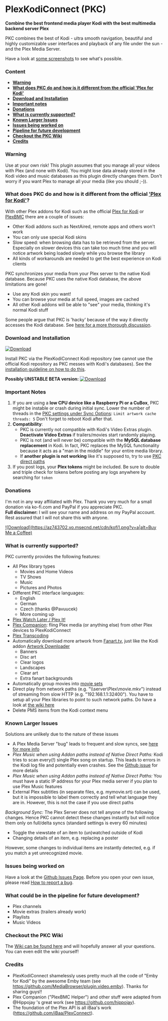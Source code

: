 # PlexKodiConnect (PKC)
**Combine the best frontend media player Kodi with the best multimedia backend server Plex**

PKC combines the best of Kodi - ultra smooth navigation, beautiful and highly customizable user interfaces and playback of any file under the sun - and the Plex Media Server.

Have a look at [some screenshots](https://github.com/croneter/PlexKodiConnect/wiki/Some-PKC-Screenshots) to see what's possible. 


### Content
* [**Warning**](https://github.com/croneter/PlexKodiConnect/tree/hotfixes#warning)
* [**What does PKC do and how is it different from the official 'Plex for Kodi'**](https://github.com/croneter/PlexKodiConnect/tree/hotfixes#what-does-pkc-do-and-how-is-it-different-from-the-official-plex-for-kod)
* [**Download and Installation**](https://github.com/croneter/PlexKodiConnect/tree/hotfixes#download-and-installation)
* [**Important notes**](https://github.com/croneter/PlexKodiConnect/tree/hotfixes#important-notes)
* [**Donations**](https://github.com/croneter/PlexKodiConnect/tree/hotfixes#donations)
* [**What is currently supported?**](https://github.com/croneter/PlexKodiConnect/tree/hotfixes#what-is-currently-supported)
* [**Known Larger Issues**](https://github.com/croneter/PlexKodiConnect/tree/hotfixes#known-larger-issues)
* [**Issues being worked on**](https://github.com/croneter/PlexKodiConnect/tree/hotfixes#issues-being-worked-on)
* [**Pipeline for future development**](https://github.com/croneter/PlexKodiConnect/tree/hotfixes#what-could-be-in-the-pipeline-for-future-development)
* [**Checkout the PKC Wiki**](https://github.com/croneter/PlexKodiConnect/tree/hotfixes#checkout-the-pkc-wiki)
* [**Credits**](https://github.com/croneter/PlexKodiConnect/tree/hotfixes#credits)

### Warning
Use at your own risk! This plugin assumes that you manage all your videos with Plex (and none with Kodi). You might lose data already stored in the Kodi video and music databases as this plugin directly changes them. Don't worry if you want Plex to manage all your media (like you should ;-)). 

### What does PKC do and how is it different from the official ['Plex for Kodi'](https://www.plex.tv/apps/computer/kodi/)?

With other Plex addons for Kodi such as the official [Plex for Kodi](https://www.plex.tv/apps/computer/kodi/) or [PlexBMC](https://forums.plex.tv/discussion/106593/plexbmc-xbmc-add-on-to-connect-to-plex-media-server) there are a couple of issues:
- Other Kodi addons such as NextAired, remote apps and others won't work
- You can only use special Kodi skins
- Slow speed: when browsing data has to be retrieved from the server. Especially on slower devices this can take too much time and you will notice artwork being loaded slowly while you browse the library
- All kinds of workarounds are needed to get the best experience on Kodi clients

PKC synchronizes your media from your Plex server to the native Kodi database. Because PKC uses the native Kodi database, the above limitations are gone! 
- Use any Kodi skin you want!
- You can browse your media at full speed, images are cached
- All other Kodi addons will be able to "see" your media, thinking it's normal Kodi stuff

Some people argue that PKC is 'hacky' because of the way it directly accesses the Kodi database. See [here for a more thorough discussion](https://github.com/croneter/PlexKodiConnect/wiki/Is-PKC-'hacky'%3F). 

### Download and Installation
[ ![Download](https://api.bintray.com/packages/croneter/PlexKodiConnect/PlexKodiConnect/images/download.svg) ](https://dl.bintray.com/croneter/PlexKodiConnect/bin/repository.plexkodiconnect/repository.plexkodiconnect-1.0.0.zip)

Install PKC via the PlexKodiConnect Kodi repository (we cannot use the official Kodi repository as PKC messes with Kodi's databases). See the [installation guideline on how to do this](https://github.com/croneter/PlexKodiConnect/wiki/Installation).

**Possibly UNSTABLE BETA version:** [ ![Download](https://api.bintray.com/packages/croneter/PlexKodiConnect_BETA/PlexKodiConnect_BETA/images/download.svg) ](https://dl.bintray.com/croneter/PlexKodiConnect_BETA/bin-BETA/repository.plexkodiconnectbeta/repository.plexkodiconnectbeta-1.0.0.zip)

### Important Notes

1. If you are using a **low CPU device like a Raspberry Pi or a CuBox**, PKC might be instable or crash during initial sync. Lower the number of threads in the [PKC settings under Sync Options](https://github.com/croneter/PlexKodiConnect/wiki/PKC-settings#sync-options): `Limit artwork cache threads: 5`
Don't forget to reboot Kodi after that.
2. **Compatibility**: 
    * PKC is currently not compatible with Kodi's Video Extras plugin. **Deactivate Video Extras** if trailers/movies start randomly playing. 
    * PKC is not (and will never be) compatible with the **MySQL database replacement** in Kodi. In fact, PKC replaces the MySQL functionality because it acts as a "man in the middle" for your entire media library.
    * If **another plugin is not working** like it's supposed to, try to use [PKC direct paths](https://github.com/croneter/PlexKodiConnect/wiki/Direct-Paths)
3. If you post logs, your **Plex tokens** might be included. Be sure to double and triple check for tokens before posting any logs anywhere by searching for `token`

### Donations
I'm not in any way affiliated with Plex. Thank you very much for a small donation via ko-fi.com and PayPal if you appreciate PKC.  
**Full disclaimer:** I will see your name and address on my PayPal account. Rest assured that I will not share this with anyone. 

[ ![Download](https://az743702.vo.msecnd.net/cdn/kofi1.png?v=a|alt=Buy Me a Coffee)](https://ko-fi.com/A8182EB)

### What is currently supported?

PKC currently provides the following features:
- All Plex library types
    + Movies and Home Videos
    + TV Shows
    + Music
    + Pictures and Photos
- Different PKC interface languages:
    + English
    + German
    + Czech (thanks @Pavuucek)
    + More coming up
- [Plex Watch Later / Plex It!](https://support.plex.tv/hc/en-us/sections/200211783-Plex-It-)
- [Plex Companion](https://support.plex.tv/hc/en-us/sections/200276908-Plex-Companion): fling Plex media (or anything else) from other Plex devices to PlexKodiConnect
- [Plex Transcoding](https://support.plex.tv/hc/en-us/articles/200250377-Transcoding-Media)
- Automatically download more artwork from [Fanart.tv](https://fanart.tv/), just like the Kodi addon [Artwork Downloader](http://kodi.wiki/view/Add-on:Artwork_Downloader)
    + Banners
    + Disc art
    + Clear logos
    + Landscapes
    + Clear art
    + Extra fanart backgrounds
- Automatically group movies into [movie sets](http://kodi.wiki/view/movie_sets)
- Direct play from network paths (e.g. "\\\\server\\Plex\\movie.mkv") instead of streaming from slow HTTP (e.g. "192.168.1.1:32400"). You have to setup all your Plex libraries to point to such network paths. Do have a look at [the wiki here](https://github.com/croneter/PlexKodiConnect/wiki/Direct-Paths)
- Delete PMS items from the Kodi context menu

### Known Larger Issues

Solutions are unlikely due to the nature of these issues
- A Plex Media Server "bug" leads to frequent and slow syncs, see [here for more info](https://github.com/croneter/PlexKodiConnect/issues/135)
- *Plex Music when using Addon paths instead of Native Direct Paths:* Kodi tries to scan every(!) single Plex song on startup. This leads to errors in the Kodi log file and potentially even crashes. See the [Github issue](https://github.com/croneter/PlexKodiConnect/issues/14) for more details
- *Plex Music when using Addon paths instead of Native Direct Paths:* You must have a static IP address for your Plex media server if you plan to use Plex Music features
- External Plex subtitles (in separate files, e.g. mymovie.srt) can be used, but it is impossible to label them correctly and tell what language they are in. However, this is not the case if you use direct paths

*Background Sync:*
The Plex Server does not tell anyone of the following changes. Hence PKC cannot detect these changes instantly but will notice them only on full/delta syncs (standard settings is every 60 minutes)
- Toggle the viewstate of an item to (un)watched outside of Kodi
- Changing details of an item, e.g. replacing a poster  

However, some changes to individual items are instantly detected, e.g. if you match a yet unrecognized movie. 


### Issues being worked on

Have a look at the [Github Issues Page](https://github.com/croneter/PlexKodiConnect/issues). Before you open your own issue, please read [How to report a bug](https://github.com/croneter/PlexKodiConnect/wiki/How-to-Report-A-Bug).


### What could be in the pipeline for future development?

- Plex channels
- Movie extras (trailers already work)
- Playlists
- Music Videos

### Checkout the PKC Wiki
The [Wiki can be found here](https://github.com/croneter/PlexKodiConnect/wiki) and will hopefully answer all your questions. You can even edit the wiki yourself!

### Credits

- PlexKodiConnect shamelessly uses pretty much all the code of "Emby for Kodi" by the awesome Emby team (see https://github.com/MediaBrowser/plugin.video.emby). Thanks for sharing guys!!
- Plex Companion ("PlexBMC Helper") and other stuff were adapted from @Hippojay 's great work (see https://github.com/hippojay).
- The foundation of the Plex API is all iBaa's work (https://github.com/iBaa/PlexConnect).
